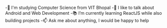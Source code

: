 -🏢  I'm studying Computer Science from VIT Bhopal
-💬  I like to talk about Android and Web Development
-📚 I’m currently learning ReactJS while also building projects
-📫  Ask me about anything, I would be happy to help
<!---
mj-1200/mj-1200 is a ✨ special ✨ repository because its `README.md` (this file) appears on your GitHub profile.
You can click the Preview link to take a look at your changes.
--->

